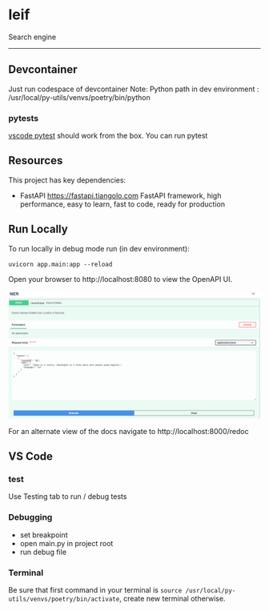 # leif

Search engine

---
## Devcontainer 

Just run codespace of devcontainer
Note: Python path in dev environment : /usr/local/py-utils/venvs/poetry/bin/python 

### pytests 

[vscode pytest](https://code.visualstudio.com/docs/python/testing) should work from the box.
You can run pytest 

## Resources
This project has key dependencies:
- FastAPI https://fastapi.tiangolo.com FastAPI framework, high performance, easy to learn, fast to code, ready for production 

## Run Locally
To run locally in debug mode run (in dev environment):

```
uvicorn app.main:app --reload
```
Open your browser to http://localhost:8080 to view the OpenAPI UI.

![Open API Image](./images/cookiecutter-docs.png)

For an alternate view of the docs navigate to http://localhost:8000/redoc


## VS Code
### test 

Use Testing tab to run / debug tests

### Debugging 

- set breakpoint
- open main.py in project root 
- run debug file 

### Terminal 

Be sure that first command in your terminal is `source /usr/local/py-utils/venvs/poetry/bin/activate`, create new terminal otherwise. 
